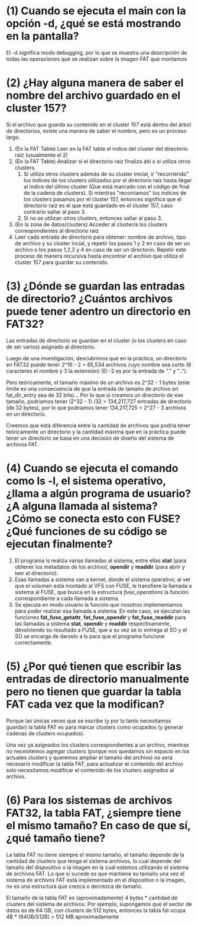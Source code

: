 # (1) Cuando se ejecuta el main con la opción -d, ¿qué se está mostrando en la pantalla?
El -d significa modo debugging, por lo que se muestra una descripción de todas las operaciones que se realizan sobre la imagen FAT que montamos

# (2) ¿Hay alguna manera de saber el nombre del archivo guardado en el cluster 157?
Si el archivo que guarda su contenido en el cluster 157 está dentro del árbol de directorios, existe una manera de saber el nombre, pero es un proceso largo.

1) (En la FAT Table) Leer en la FAT table el indice del cluster del directorio raíz (usualmente el 2)
2) (En la FAT Table) Analizar si el directorio raíz finaliza ahí o si utiliza otros clusters.
   1) Si utiliza otros clusters además de su cluster inicial, ir "recorriendo" los indices de los clusters utilizados por el directorio raíz hasta llegar al indice del último cluster (Que está marcado con el código de final de la cadena de clusters). Si mientras "recorriamos" los indices de los clusters pasamos por el cluster 157, entonces significa que el directorio raíz es el que está guardado en el cluster 157, caso contrario saltar al paso 3.
   2) Si no se utilizan otros clusters, entonces saltar al paso 3.
3) (En la zona de datos/clusters) Acceder al cluster/a los clusters correspondientes al directorio raíz
4) Leer cada entrada de directorio para obtener: nombre de archivo, tipo de archivo y su cluster incial, y repetir los pasos 1 y 2 en caso de ser un archivo o los pasos 1,2,3 y 4 en caso de ser un directorio. Repetir este proceso de manera recursiva hasta encontrar el archivo que utiliza el cluster 157 para guardar su contenido.

# (3) ¿Dónde se guardan las entradas de directorio? ¿Cuántos archivos puede tener adentro un directorio en FAT32?
Las entradas de directorio se guardan en el cluster (o los clusters en caso de ser varios) asignado al directorio.

Luego de una investigación, descubrimos que en la práctica, un directorio en FAT32 puede tener 2^16 - 2 = 65,534 archivos cuyo nombre sea corto (8 caracteres el nombre y 3 la extensión) (El -2 es por la entrada de "." y "..").

Pero teóricamente, el tamaño máximo de un archivo es 2^32 - 1 bytes (este límite es una consecuencia de que la entrada de tamaño de archivo en fat_dir_entry sea de 32 bits)...
Por lo que si creamos un directorio de ese tamaño, podriamos tener (2^32 - 1) /32 = 134,217,727 entradas de directorio (de 32 bytes), por lo que podríamos tener 134,217,725 = 2^27 - 3 archivos en un directorio.

Creemos que está diferencia entre la cantidad de archivos que podría tener teóricamente un directorio y la cantidad máxima que en la práctica puede tener un directorio se basa en una decisión de diseño del sistema de archivos FAT.

# (4) Cuando se ejecuta el comando como ls -l, el sistema operativo, ¿llama a algún programa de usuario? ¿A alguna llamada al sistema? ¿Cómo se conecta esto con FUSE? ¿Qué funciones de su código se ejecutan finalmente?

1) El programa ls realiza varias llamadas al sistema, entre ellas **stat** (para obtener los metadatos de los archivo), **opendir** y **readdir** (para abrir y leer el directorio). 
2) Esas llamadas a sistema van a kernel, donde el sistema operativo, al ver que el volumen está montado al VFS con FUSE, le transfiere la llamada a sistema al FUSE, que busca en la estructura *fuse_operations* la función correspondiente a cada llamada a sistema.
3) Se ejecuta en modo usuario la función que nosotros implementamos para poder realizar esa llamada a sistema. En este caso, se ejecutan las funciones **fat_fuse_getattr**, **fat_fuse_opendir** y **fat_fuse_readdir** para las llamadas a sistema **stat**, **opendir** y **readdir** respectivamente, devolviendo su resultado a FUSE, que a su vez se lo entrega al SO y el SO se encarga de darselo a ls para que el programa funcione correctamente.


# (5) ¿Por qué tienen que escribir las entradas de directorio manualmente pero no tienen que guardar la tabla FAT cada vez que la modifican?
Porque las únicas veces que se escribe (y por lo tanto necesitamos guardar) la tabla FAT es para marcar clusters como ocupados (y generar cadenas de clusters ocupados). 

Una vez ya asignados los clusters correspondientes a un archivo, mientras no necesitemos agregar clusters (porque nos quedamos sin espacio en los actuales clusters y queremos ampliar el tamaño del archivo) no será necesario modificar la tabla FAT, para actualizar el contenido del archivo solo necesitamos modificar el contenido de los clusters asignados al archivo. 

# (6) Para los sistemas de archivos FAT32, la tabla FAT, ¿siempre tiene el mismo tamaño? En caso de que sí, ¿qué tamaño tiene?
La tabla FAT no tiene siempre el mismo tamaño, el tamaño depende de la cantidad de clusters que tenga el sistema archivos, lo cual depende del tamaño del dispositivo o la imagen en la cual estemos utilizando el sistema de archivos FAT. Lo que sí sucede es que mantiene su tamaño una vez el sistema de archivos FAT está implementado en el dispositivo o la imagen, no es una estructura que crezca o decrezca de tamaño.

El tamaño de la tabla FAT es (aproximadamente) 4 bytes * cantidad de clusters del sistema de archivos. Por ejemplo, supongamos que el sector de datos es de 64 GB, con clusters de 512 bytes, entonces la tabla fat ocupa 4B * (64GB/512B) = 512 MB aproximadamente